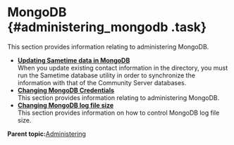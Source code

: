 # MongoDB {#administering_mongodb .task}

This section provides information relating to administering MongoDB.

-   **[Updating Sametime data in MongoDB](t_namechangeutility.md)**  
When you update existing contact information in the directory, you must run the Sametime database utility in order to synchronize the information with that of the Community Server databases.
-   **[Changing MongoDB Credentials](administering_mongodb_credential.md)**  
This section provides information relating to administering MongoDB.
-   **[Changing MongoDB log file size](control_mongodb.md)**  
This section provides information on how to control MongoDB log file size.

**Parent topic:**[Administering](administering.md)

